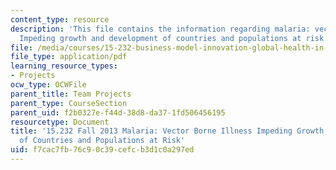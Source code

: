 ```yaml
---
content_type: resource
description: 'This file contains the information regarding malaria: vector borne illness
  Impeding growth and development of countries and populations at risk'
file: /media/courses/15-232-business-model-innovation-global-health-in-frontier-markets-fall-2013/f7cac7fb76c90c39cefcb3d1c0a297ed_MIT15_232F13_a1_malaria_9.pdf
file_type: application/pdf
learning_resource_types:
- Projects
ocw_type: OCWFile
parent_title: Team Projects
parent_type: CourseSection
parent_uid: f2b0327e-f44d-38d8-da37-1fd506456195
resourcetype: Document
title: '15.232 Fall 2013 Malaria: Vector Borne Illness Impeding Growth and Development
  of Countries and Populations at Risk'
uid: f7cac7fb-76c9-0c39-cefc-b3d1c0a297ed
---
```


